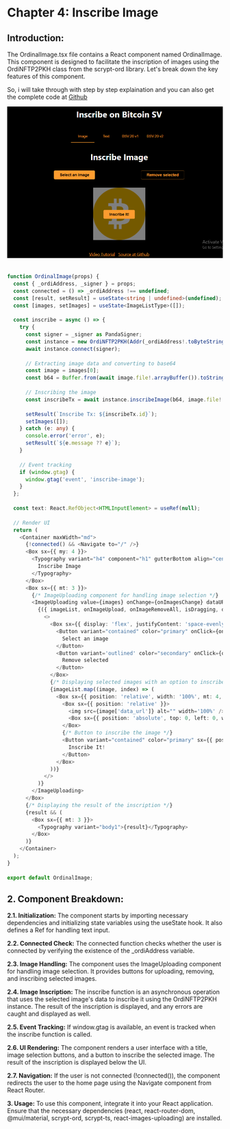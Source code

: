 # Chapter 4: Inscribe Image
## Introduction:
The OrdinalImage.tsx file contains a React component named OrdinalImage. 
This component is designed to facilitate the inscription of images using the OrdiNFTP2PKH class from the scrypt-ord library. 
Let's break down the key features of this component.

So, i will take through with step by step explaination and you can also get the complete code at [Github](https://github.com/sCrypt-Inc/inscribe/blob/master/src/ordinalImage.tsx)

![](../../2.png)

```ts

function OrdinalImage(props) {
  const { _ordiAddress, _signer } = props;
  const connected = () => _ordiAddress !== undefined;
  const [result, setResult] = useState<string | undefined>(undefined);
  const [images, setImages] = useState<ImageListType>([]);

  const inscribe = async () => {
    try {
      const signer = _signer as PandaSigner;
      const instance = new OrdiNFTP2PKH(Addr(_ordiAddress!.toByteString()));
      await instance.connect(signer);

      // Extracting image data and converting to base64
      const image = images[0];
      const b64 = Buffer.from(await image.file!.arrayBuffer()).toString('base64');

      // Inscribing the image
      const inscribeTx = await instance.inscribeImage(b64, image.file!.type);

      setResult(`Inscribe Tx: ${inscribeTx.id}`);
      setImages([]);
    } catch (e: any) {
      console.error('error', e);
      setResult(`${e.message ?? e}`);
    }

    // Event tracking
    if (window.gtag) {
      window.gtag('event', 'inscribe-image');
    }
  };

  const text: React.RefObject<HTMLInputElement> = useRef(null);

  // Render UI
  return (
    <Container maxWidth="md">
      {!connected() && <Navigate to="/" />}
      <Box sx={{ my: 4 }}>
        <Typography variant="h4" component="h1" gutterBottom align="center">
          Inscribe Image
        </Typography>
      </Box>
      <Box sx={{ mt: 3 }}>
        {/* ImageUploading component for handling image selection */}
        <ImageUploading value={images} onChange={onImagesChange} dataURLKey="data_url">
          {({ imageList, onImageUpload, onImageRemoveAll, isDragging, dragProps }) => (
            <>
              <Box sx={{ display: 'flex', justifyContent: 'space-evenly', alignItems: 'center' }}>
                <Button variant="contained" color="primary" onClick={onImageUpload}>
                  Select an image
                </Button>
                <Button variant='outlined' color="secondary" onClick={onImageRemoveAll}>
                  Remove selected
                </Button>
              </Box>
              {/* Displaying selected images with an option to inscribe */}
              {imageList.map((image, index) => (
                <Box sx={{ position: 'relative', width: '100%', mt: 4, display: 'flex', justifyContent: 'center', alignItems: 'center' }} key={index}>
                  <Box sx={{ position: 'relative' }}>
                    <img src={image['data_url']} alt="" width='100%' />
                    <Box sx={{ position: 'absolute', top: 0, left: 0, width: '100%', height: '100%', backgroundColor: 'rgba(0, 0, 0, 0.5)' }} />
                  </Box>
                  {/* Button to inscribe the image */}
                  <Button variant="contained" color="primary" sx={{ position: 'absolute', top: '50%', left: '50%', transform: 'translate(-50%, -50%)', zIndex: 1 }} onClick={inscribe}>
                    Inscribe It!
                  </Button>
                </Box>
              ))}
            </>
          )}
        </ImageUploading>
      </Box>
      {/* Displaying the result of the inscription */}
      {result && (
        <Box sx={{ mt: 3 }}>
          <Typography variant="body1">{result}</Typography>
        </Box>
      )}
    </Container>
  );
}

export default OrdinalImage;

```
## 2. Component Breakdown:

**2.1. Initialization:**
The component starts by importing necessary dependencies and initializing state variables using the useState hook. It also defines a Ref for handling text input.

**2.2. Connected Check:**
The connected function checks whether the user is connected by verifying the existence of the _ordiAddress variable.

**2.3. Image Handling:**
The component uses the ImageUploading component for handling image selection. It provides buttons for uploading, removing, and inscribing selected images.

**2.4. Image Inscription:**
The inscribe function is an asynchronous operation that uses the selected image's data to inscribe it using the OrdiNFTP2PKH instance. The result of the inscription is displayed, and any errors are caught and displayed as well.

**2.5. Event Tracking:**
If window.gtag is available, an event is tracked when the inscribe function is called.

**2.6. UI Rendering:**
The component renders a user interface with a title, image selection buttons, and a button to inscribe the selected image. The result of the inscription is displayed below the UI.

**2.7. Navigation:**
If the user is not connected (!connected()), the component redirects the user to the home page using the Navigate component from React Router.

**3. Usage:**
To use this component, integrate it into your React application. Ensure that the necessary dependencies (react, react-router-dom, @mui/material, scrypt-ord, scrypt-ts, react-images-uploading) are installed.
